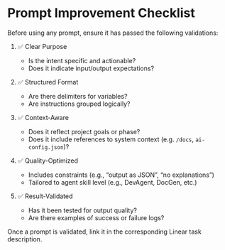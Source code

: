 # Prompt Improvement Checklist

Before using any prompt, ensure it has passed the following validations:

1. ✅ Clear Purpose
   - Is the intent specific and actionable?
   - Does it indicate input/output expectations?

2. ✅ Structured Format
   - Are there delimiters for variables?
   - Are instructions grouped logically?

3. ✅ Context-Aware
   - Does it reflect project goals or phase?
   - Does it include references to system context (e.g. `/docs`, `ai-config.json`)?

4. ✅ Quality-Optimized
   - Includes constraints (e.g., “output as JSON”, “no explanations”)
   - Tailored to agent skill level (e.g., DevAgent, DocGen, etc.)

5. ✅ Result-Validated
   - Has it been tested for output quality?
   - Are there examples of success or failure logs?

Once a prompt is validated, link it in the corresponding Linear task description.
